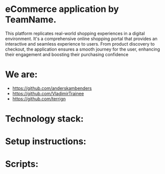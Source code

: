 # eCommerce application by TeamName.

This platform replicates real-world shopping experiences in a digital environment. It's a comprehensive online shopping portal that provides an interactive and seamless experience to users. From product discovery to checkout, the application ensures a smooth journey for the user, enhancing their engagement and boosting their purchasing confidence

# We are:

- https://github.com/anderskambenders
- https://github.com/VladimirTrainee
- https://github.com/terrign

# Technology stack:

# Setup instructions:

# Scripts:
